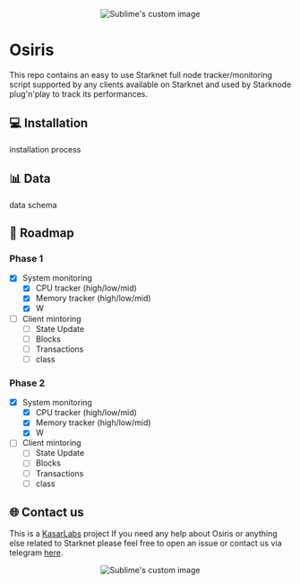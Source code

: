 <p align="center">
  <img src="https://i.ibb.co/bPKp1wb/osiris.png" alt="Sublime's custom image"/>
</p>

# Osiris

This repo contains an easy to use Starknet full node tracker/monitoring script supported by any clients available on Starknet and used by Starknode plug'n'play to track its performances.

## 💻 Installation

installation process

## 📊 Data

data schema

## 📍 Roadmap

### Phase 1

* [X] System monitoring
    * [X] CPU tracker (high/low/mid)
    * [X] Memory tracker (high/low/mid)
    * [X] W
* [ ] Client mintoring
    * [ ] State Update
    * [ ] Blocks
    * [ ] Transactions
    * [ ] class

### Phase 2

* [X] System monitoring
    * [X] CPU tracker (high/low/mid)
    * [X] Memory tracker (high/low/mid)
    * [X] W
* [ ] Client mintoring
    * [ ] State Update
    * [ ] Blocks
    * [ ] Transactions
    * [ ] class

## 🌐 Contact us

This is a [KasarLabs](https://twitter.com/kasarlabs) project If you need any help about Osiris or anything else related to Starknet please feel free to open an issue or contact us via telegram [here](https://t.me/antiyro).

<p align="center">
  <img src="https://i.ibb.co/BNjdJdg/Kasarlabs-logo.png" alt="Sublime's custom image"/>
</p>